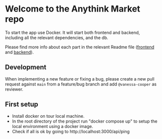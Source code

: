 # Welcome to the Anythink Market repo

To start the app use Docker. It will start both frontend and backend, including all the relevant dependencies, and the db.

Please find more info about each part in the relevant Readme file ([frontend](frontend/readme.md) and [backend](backend/README.md)).

## Development

When implementing a new feature or fixing a bug, please create a new pull request against `main` from a feature/bug branch and add `@vanessa-cooper` as reviewer.

## First setup

- Install docker on tour local machine.
- In the root directory of the project run "docker compose up" to setup the local environment using a docker image.
- Check if all is ok by going to http://localhost:3000/api/ping
